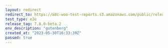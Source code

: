 ```yaml
---
layout: redirect
redirect_to: https://a8c-woo-test-reports.s3.amazonaws.com/public/release/7.8.0-beta.2/gutenberg/e2e/index.html
test_type: e2e
release_tag: 7.8.0-beta.2
env_description: "gutenberg"
created_at: "2023-05-30T16:33:39Z"
passed: true
---
```

